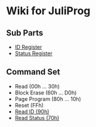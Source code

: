 
<h1> Wiki for JuliProg </h1>

<h2> Sub Parts </h2>
<ul>
  <li>
    <a href="https://github.com/JuliProg/ID-Register">ID Register </a>
  </li>
  <li>
    <a href="https://github.com/JuliProg/Status-Register">Status Register  </a>
  </li>
</ul>
<h2>Command Set</h2>
  <ul>
    <li>
      Read (00h ... 30h)
    </li>
    <li>
      Block Erase (60h ... D0h)
    </li>
    <li>
      Page Program (80h ... 10h)
    </li>
    <li>
      Reset (FFh)
    </li>
    <li>
      <a href="https://github.com/JuliProg/Read-ID-90h-">Read ID (90h)</a>
    </li>
    <li>
      <a href="https://github.com/JuliProg/Read-Status-70h-"> Read Status (70h)</a>
    </li>
  </ul>
